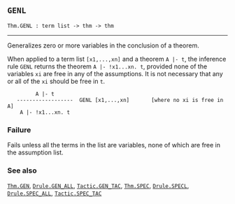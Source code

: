 ## `GENL`

``` hol4
Thm.GENL : term list -> thm -> thm
```

------------------------------------------------------------------------

Generalizes zero or more variables in the conclusion of a theorem.

When applied to a term list `[x1,...,xn]` and a theorem `A |- t`, the
inference rule `GENL` returns the theorem `A |- !x1...xn. t`, provided
none of the variables `xi` are free in any of the assumptions. It is not
necessary that any or all of the `xi` should be free in `t`.

``` hol4
         A |- t
   ------------------  GENL [x1,...,xn]       [where no xi is free in A]
    A |- !x1...xn. t
```

### Failure

Fails unless all the terms in the list are variables, none of which are
free in the assumption list.

### See also

[`Thm.GEN`](#Thm.GEN), [`Drule.GEN_ALL`](#Drule.GEN_ALL),
[`Tactic.GEN_TAC`](#Tactic.GEN_TAC), [`Thm.SPEC`](#Thm.SPEC),
[`Drule.SPECL`](#Drule.SPECL), [`Drule.SPEC_ALL`](#Drule.SPEC_ALL),
[`Tactic.SPEC_TAC`](#Tactic.SPEC_TAC)
